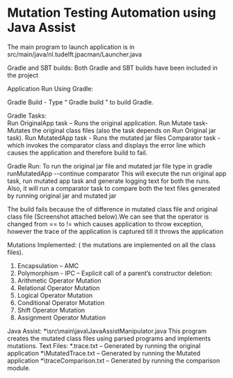 # Mutation Testing Automation using Java Assist
The main program to launch application is in src/main/java/nl.tudelft.jpacman/Launcher.java

Gradle and SBT builds: Both Gradle and SBT builds have been included in the project

Application Run Using Gradle: 

Gradle Build - Type “ Gradle build ” to build Gradle. 

Gradle Tasks:  
Run OriginalApp task – Runs the original application.
Run Mutate task- Mutates the original class files (also the task depends on Run Original jar task).
Run MutatedApp task - Runs the mutated jar files
Comparator task -  which invokes the comparator class and displays the error line which causes the application and therefore build to fail.

Gradle Run: To run the original jar file and mutated jar file type in gradle runMutatedApp --continue comparator
This will execute the run original app task, run mutated app task and generate logging text for both the runs.
Also, it will run a comparator task to compare both the text files generated by running original jar and mutated jar

The build fails because the of difference in mutated class file and original class file (Screenshot attached below).We can see that the operator is changed from == to != which causes application to throw exception, however the trace of the application is captured till it throws the application

Mutations Implemented: ( the mutations are implemented on all the class files). 
1. Encapsulation – AMC
2. Polymorphism - IPC – Explicit call of a parent’s constructor deletion:
3. Arithmetic Operator Mutation
4. Relational Operator Mutation
5. Logical Operator Mutation
6. Conditional Operator Mutation
7. Shift Operator Mutation
8. Assignment Operator Mutation

Java Assist: *\src\main\java\JavaAssistManipulator.java
This program creates the mutated class files using parsed programs and implements mutations.
Text Files: 
*\.trace.txt – Generated by running the original application
*\MutatedTrace.txt – Generated by running the Mutated application
*\traceComparison.txt – Generated by running the comparison module.
